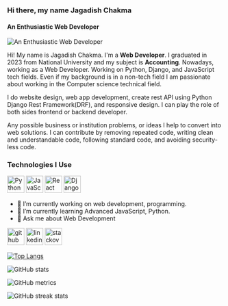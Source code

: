 ### Hi there, my name Jagadish Chakma
#### An Enthusiastic Web Developer
![An Enthusiastic Web Developer](https://media.licdn.com/dms/image/v2/D5616AQF58GFsNh0E6A/profile-displaybackgroundimage-shrink_350_1400/profile-displaybackgroundimage-shrink_350_1400/0/1729143003262?e=1734566400&v=beta&t=-CPctdjtKXxpFUxQoShkbYkCioMkIx8KORMNg4Av5hw)

Hi! My name is Jagadish Chakma. I'm a **Web Developer**. I graduated in 2023 from National University and my subject is **Accounting**. Nowadays, working as a Web Developer. Working on Python, Django, and JavaScript tech fields.  Even if my background is in a non-tech field I am passionate about working in the Computer science technical field.

I do website design, web app development, create rest API using Python Django Rest Framework(DRF), and responsive design. I can play the role of both sides frontend or backend developer. 

Any possible business or institution problems, or ideas I help to convert into web solutions. I can contribute by removing repeated code, writing clean and understandable code, following standard code, and avoiding security-less code.

### Technologies I Use
<img src="https://cdn.jsdelivr.net/npm/simple-icons@v5/icons/python.svg" alt="Python" width="40" height="40"/> 
<img src="https://cdn.jsdelivr.net/npm/simple-icons@v5/icons/javascript.svg" alt="JavaScript" width="40" height="40"/>
<img src="https://cdn.jsdelivr.net/npm/simple-icons@v5/icons/react.svg" alt="React" width="40" height="40"/>
<img src="https://cdn.jsdelivr.net/npm/simple-icons@v5/icons/django.svg" alt="Django" width="40" height="40"/>

- 🔭 I’m currently working on web development, programming. 
- 🌱 I’m currently learning Advanced JavaScript, Python. 
- 💬 Ask me about Web Development 


[<img src='https://cdn.jsdelivr.net/npm/simple-icons@3.0.1/icons/github.svg' alt='github' height='40'>](https://github.com/jagadishchakma)  [<img src='https://cdn.jsdelivr.net/npm/simple-icons@3.0.1/icons/linkedin.svg' alt='linkedin' height='40'>](https://www.linkedin.com/in/jagadishchakma/)  [<img src='https://cdn.jsdelivr.net/npm/simple-icons@3.0.1/icons/stackoverflow.svg' alt='stackoverflow' height='40'>](https://stackoverflow.com/users/11125053)  

[![Top Langs](https://github-readme-stats.vercel.app/api/top-langs/?username=jagadishchakma)](https://github.com/anuraghazra/github-readme-stats)

![GitHub stats](https://github-readme-stats.vercel.app/api?username=jagadishchakma&show_icons=true)  

![GitHub metrics](https://metrics.lecoq.io/jagadishchakma)  

![GitHub streak stats](https://streak-stats.demolab.com/?user=jagadishchakma)  

